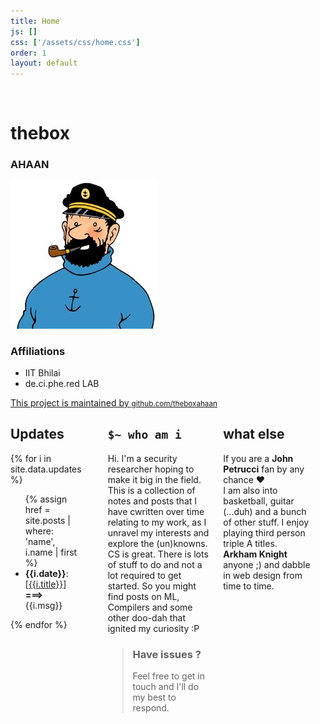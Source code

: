 ```yaml
---
title: Home
js: []
css: ['/assets/css/home.css']
order: 1
layout: default
---
```

<div class="fixbar four columns">
&nbsp;    
</div>
<div class="fixbar-front">
    <div class="spacer"></div>
    <div class="header row">
        <h1 class="header">the<b>box</b></h1>
        <h3 class="header-small">AHAAN</h3>
    </div>
    <div class="row">
        <img class="profile-pic" src="/assets/images/haddock.jpg">
    </div>
    <div class="spacer"></div>
    <div class="contents row">
    <h3>Affiliations</h3>
    <ul>
        <li>IIT Bhilai</li>
        <li>de.ci.phe.red LAB</li>
    </ul>
    </div>
    <!-- <div class="spacer"></div> -->
    <a href="https://github.com/theboxahaan">
        <div class="foot row">
            <span>This project is maintained by</span>
            <small><span class="gituser">github.com/theboxahaan</span></small>
        </div>
    </a>
</div>
<div class="material eight columns">
    <div class="row">
        <h2>Updates</h2>
        <div class="updates">
        {% for i in site.data.updates %}
            <ul>
                {% assign href = site.posts | where: 'name', i.name | first %}
                <li><b>{{i.date}}</b>: <a href="{{href.url | absolute_url }}">[{{i.title}}]</a><br> <b>===></b> {{i.msg}}</li>
            </ul>
        {% endfor %}
        </div>
    </div>
    <div class="spacer"></div>
    <div class="row">
        <h2><code>$~ who am i</code></h2>
        <p> Hi.
        I'm a security researcher hoping to make it big in the field. This is a collection of notes and posts that I have cwritten over time relating to my work, as I unravel my interests and explore the (un)knowns.<br>
        CS is great. There is lots of stuff to do and not a lot required to get started. So you might find posts on ML, Compilers and some other doo-dah that ignited my curiosity :P
        </p>
        <blockquote><h3>Have issues ?</h3>
        <p>Feel free to get in touch and I'll do my best to respond.</p></blockquote>
    </div>
    <!-- <div class="spacer"></div> -->
    <div class="row">
        <h2>what else</h2>
        <p>If you are a <b>John Petrucci</b> fan by any chance ♥<br>
        I am also into basketball, guitar (...duh) and a bunch of other stuff. I enjoy playing third person triple A titles. <b>Arkham Knight</b> anyone ;) and dabble in web design from time to time.
        </p>
    </div>
    <div class="spacer"></div>
    <!-- <div class="row">
        <blockquote>
        <h3>acknowledgements</h3>
        <p> Credits to <code>Hergé(1941)</code> for giving us Captain Haddock. I hope this qualifies as fair use. Shout out to the maintainers of <a href="http://getskeleton.com/"><code>skeleton css</code></a>boilerplate & <a href="https://buttons.github.io/"><code>GitHub:Buttons</code></a>. Finally, this jekyll theme is inspired by one from <a href="https://github.com/orderedlist"><code>orderedlist</code></a>
        </p>
        </blockquote>
    </div> -->
</div>
